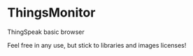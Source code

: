 # ThingsMonitor
ThingSpeak basic browser

Feel free in any use, but stick to libraries and images licenses!
